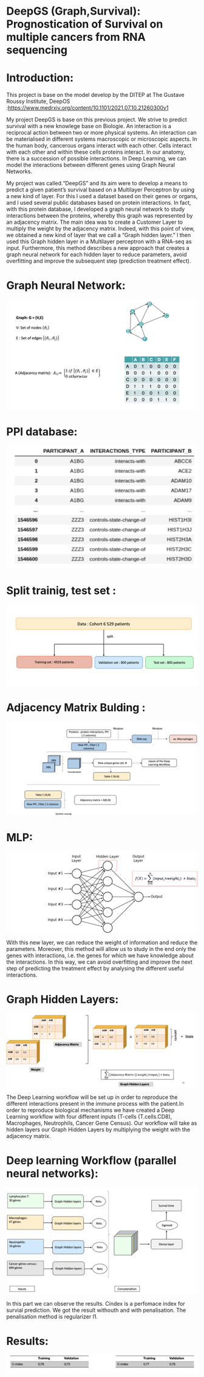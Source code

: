 # DeepGS (Graph,Survival): Prognostication of Survival on multiple cancers from RNA sequencing

Introduction:
======

This project is base on the model develop by the DITEP at The Gustave Roussy Institute, DeepOS :https://www.medrxiv.org/content/10.1101/2021.07.10.21260300v1

My project DeepGS is base on this previous project. We strive to predict survival with a new knowlege base on Biologie. An interaction is a reciprocal action between two or more physical systems. An interaction can be materialised in different systems macroscopic or microscopic aspects. In the human body, cancerous organs interact with each other. Cells interact with each other and within these cells proteins interact. In our anatomy, there is a succession of possible interactions. In Deep Learning, we can model the interactions between different genes using Graph Neural Networks.


My project was called.“DeepGS” and its aim were to develop a means to predict a given patient’s survival based on a Multilayer Perceptron by using a new kind of layer. For this l used a dataset based on their genes or organs, and l used several public databases based on protein interactions. In fact, with this protein database, l developed a graph neural network to study interactions between the proteins, whereby this graph was represented by an adjacency matrix. The main idea was to create a Customer Layer to multiply the weight by the adjacency matrix. Indeed, with this point of view, we obtained a new kind of layer that we call a “Graph hidden layer.” l then used this Graph hidden layer in a Multilayer perceptron with a RNA-seq as input. Furthermore, this method describes a new approach that creates a graph neural network for each hidden layer to reduce parameters, avoid overfitting and improve the subsequent step (prediction treatment effect).


Graph Neural Network:
======
![Data Sample](/image/1.png)


PPI database:
======
![Data Sample](/image/2.png)

Split trainig, test set :
======
![Data Sample](/image/3.png)


Adjacency Matrix Bulding :
======
![Data Sample](/image/4.png)


MLP:
======
![Data Sample](/image/5.png)


With this new layer, we can reduce the weight of information and reduce the parameters. Moreover, this method will allow us to study in the end only the genes with interactions, i.e. the genes for which we have knowledge about the interactions. In this way, we can avoid overfitting and improve the next step of predicting the treatment effect by analysing the different useful interactions.

Graph Hidden Layers:
======
![Data Sample](/image/6.png)


The Deep Learning workflow will be set up in order to reproduce the different interactions present in the immune process with the patient.In order to reproduce biological mechanisms we have created a Deep Learning workflow with four different inputs (T-cells (T.cells.CD8), Macrophages, Neutrophils, Cancer Gene Census). Our workflow will take as hidden layers our Graph Hidden Layers by multiplying the weight with the adjacency matrix.

Deep learning Workflow (parallel neural networks):
======
![Data Sample](/image/7.png)

In this part we can observe the results. Cindex is a perfomace index for survial prediction. We got the result withouth and with penalisation. The penalisation method is regularizer l1.

Results:
======
![Data Sample](/image/8.png)







